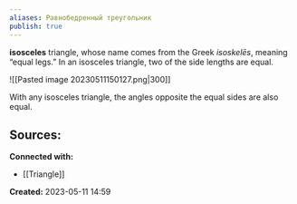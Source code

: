 ```yaml
---
aliases: Равнобедренный треугольник
publish: true
---
```


**isosceles** triangle, whose name comes from the Greek _isoskelēs_, meaning “equal legs.” In an isosceles triangle, two of the side lengths are equal.

![[Pasted image 20230511150127.png|300]]

With any isosceles triangle, the angles opposite the equal sides are also equal.












**Sources:**
- 


**Connected with:**
- [[Triangle]]



**Created:** 2023-05-11 14:59